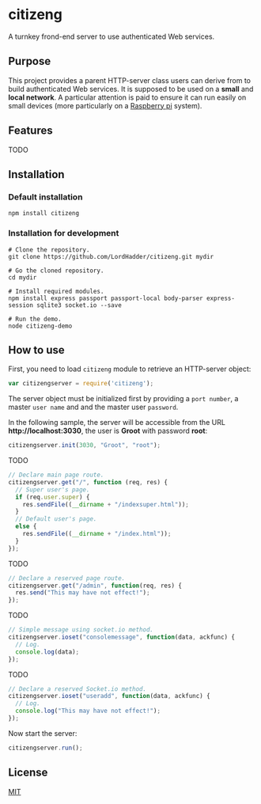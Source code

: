 # citizeng
A turnkey frond-end server to use authenticated Web services. 
## Purpose
This project provides a parent HTTP-server class users can derive from to build authenticated Web services. It is supposed to be used on a **small** and **local network**. A particular attention is paid to ensure it can run easily on small devices (more particularly on a [Raspberry pi](https://www.raspberrypi.org/) system).
## Features
TODO
## Installation
### Default installation
```Shell
npm install citizeng
```
### Installation for development
```Shell
# Clone the repository.
git clone https://github.com/LordHadder/citizeng.git mydir

# Go the cloned repository.
cd mydir

# Install required modules.
npm install express passport passport-local body-parser express-session sqlite3 socket.io --save

# Run the demo.
node citizeng-demo
```
## How to use
First, you need to load `citizeng` module to retrieve an HTTP-server object:
```JavaScript
var citizengserver = require('citizeng');
```
The server object must be initialized first by providing a `port number`, a master `user name` and and the master user `password`.

In the following sample, the server will be accessible from the URL **http://localhost:3030**, the user is **Groot** with password **root**:
```JavaScript
citizengserver.init(3030, "Groot", "root");
```
TODO
```JavaScript
// Declare main page route.
citizengserver.get("/", function (req, res) {
  // Super user's page.
  if (req.user.super) {
    res.sendFile((__dirname + "/indexsuper.html"));
  }
  // Default user's page.
  else {
    res.sendFile((__dirname + "/index.html"));
  }
});
```
TODO
```JavaScript
// Declare a reserved page route.
citizengserver.get("/admin", function(req, res) {
  res.send("This may have not effect!");
});
```
TODO
```JavaScript
// Simple message using socket.io method.
citizengserver.ioset("consolemessage", function(data, ackfunc) {
  // Log.
  console.log(data);
});
```
TODO
```JavaScript
// Declare a reserved Socket.io method.
citizengserver.ioset("useradd", function(data, ackfunc) {
  // Log.
  console.log("This may have not effect!");
});
```
Now start the server:
```JavaScript
citizengserver.run();
```
## License
[MIT](https://github.com/socketio/socket.io/blob/master/LICENSE)
